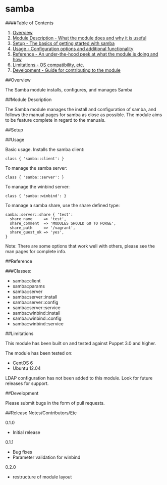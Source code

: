 # samba

####Table of Contents

1. [Overview](#overview)
2. [Module Description - What the module does and why it is useful](#module-description)
3. [Setup - The basics of getting started with samba](#setup)
4. [Usage - Configuration options and additional functionality](#usage)
5. [Reference - An under-the-hood peek at what the module is doing and how](#reference)
6. [Limitations - OS compatibility, etc.](#limitations)
7. [Development - Guide for contributing to the module](#development)

##Overview

The Samba module installs, configures, and manages Samba

##Module Description

The Samba module manages the install and configuration of samba, and follows the manual
pages for samba as close as possible.  The module aims to be feature complete in regard
to the manuals.

##Setup

##Usage

Basic usage.  Installs the samba client:

```puppet
class { 'samba::client': }
```

To manage the samba server:

```puppet
class { 'samba::server': }
```

To manage the winbind server:

```puppet
class { 'samba::winbind': }
```

To manage a samba share, use the share defined type:

```puppet
samba::server::share { 'test':
  share_name     => 'test',
  share_comment  => 'MODULES SHOULD GO TO FORGE',
  share_path     => '/vagrant',
  share_guest_ok => 'yes',
}
```

Note:  There are some options that work well with others, please see the
man pages for complete info.

##Reference

###Classes:

* samba::client
* samba::params
* samba::server
* samba::server::install
* samba::server::config
* samba::server::service
* samba::winbind::install
* samba::winbind::config
* samba::winbind::service

##Limitations

This module has been built on and tested against Puppet 3.0 and higher.

The module has been tested on:

*  CentOS 6
*  Ubuntu 12.04

LDAP configuration has not been added to this module.  Look for future releases for support.

##Development

Please submit bugs in the form of pull requests.

##Release Notes/Contributors/Etc

0.1.0

* Initial release

0.1.1

* Bug fixes
* Parameter validation for winbind

0.2.0

* restructure of module layout

